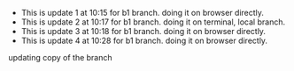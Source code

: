 - This is update 1 at 10:15 for b1 branch. doing it on browser directly.
- This is update 2 at 10:17 for b1 branch. doing it on terminal, local branch.
- This is update 3 at 10:18 for b1 branch. doing it on browser directly.
- This is update 4 at 10:28 for b1 branch. doing it on browser directly.

updating copy of the branch
